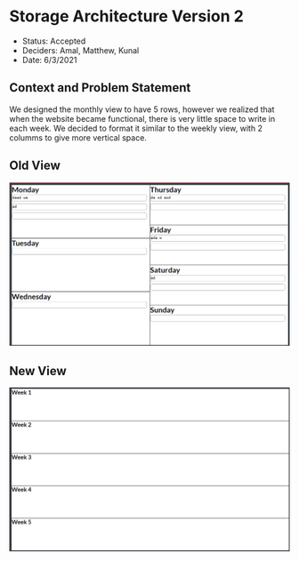 # Storage Architecture Version 2

* Status: Accepted
* Deciders: Amal, Matthew, Kunal
* Date:  6/3/2021

## Context and Problem Statement

We designed the monthly view to have 5 rows, however we realized that when the website became functional, there is very little space to write in each week.
We decided to format it similar to the weekly view, with 2 columms to give more vertical space.

## Old View
![old](images/old.png)
## New View
![new](images/new.png)